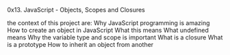 0x13. JavaScript - Objects, Scopes and Closures

the context of this project are:
	Why JavaScript programming is amazing
How to create an object in JavaScript
What this means
What undefined means
Why the variable type and scope is important
What is a closure
What is a prototype
How to inherit an object from another

